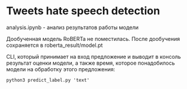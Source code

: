 # Tweets hate speech detection

analysis.ipynb - анализ результатов работы модели 
 
Дообученная модель RoBERTa не поместилась. После дообучения сохраняется в roberta_result/model.pt

CLI, который принимает на вход предложение и выводит в консоль результат оценки модели, а также время, которое понадобилось модели на обработку этого предложения:
```
python3 predict_label.py 'text'
```